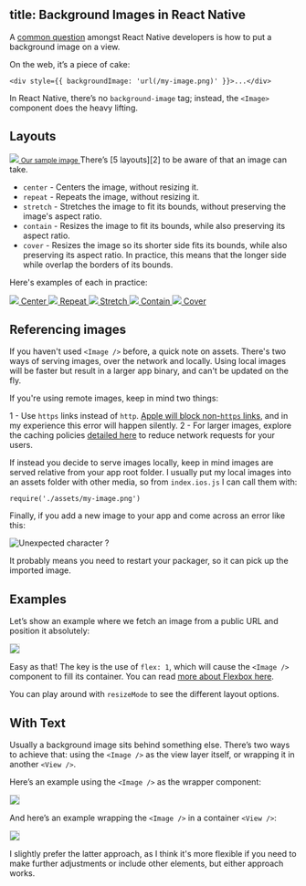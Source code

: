 title: Background Images in React Native
---
A [common question][1] amongst React Native developers is how to put a background image on a view.

On the web, it’s a piece of cake:

```
<div style={{ backgroundImage: 'url(/my-image.png)' }}>...</div>
```

In React Native, there’s no `background-image` tag; instead, the `<Image>` component does the heavy lifting.

## Layouts

<a href="https://s15.postimg.org/tw2qkvmcb/400px.png" target="_blank" class="right-image">
<img src="https://s15.postimg.org/tw2qkvmcb/400px.png" />
<small>Our sample image</small>
</a>
There’s [5 layouts][2] to be aware of that an image can take.

- `center` - Centers the image, without resizing it.
- `repeat` - Repeats the image, without resizing it.
- `stretch` - Stretches the image to fit its bounds, without preserving the image's aspect ratio.
- `contain` - Resizes the image to fit its bounds, while also preserving its aspect ratio.
- `cover` - Resizes the image so its shorter side fits its bounds, while also preserving its aspect ratio. In practice, this means that the longer side while overlap the borders of its bounds.

Here's examples of each in practice:
<div class="flex-table">
  <a href="assets/400px/center.png" target="_blank">
    <img src="assets/400px/center.png" /> Center
  </a>
  <a href="assets/400px/repeat.png" target="_blank">
    <img src="assets/400px/repeat.png" /> Repeat
  </a>
  <a href="assets/400px/stretch.png" target="_blank">
    <img src="assets/400px/stretch.png" /> Stretch
  </a>
  <a href="assets/400px/contain.png" target="_blank">
    <img src="assets/400px/contain.png" /> Contain
  </a>
  <a href="assets/400px/cover.png" target="_blank">
    <img src="assets/400px/cover.png" /> Cover
  </a>
</div>

## Referencing images
If you haven't used `<Image />` before, a quick note on assets. There's two ways of serving images, over the network and locally. Using local images will be faster but result in a larger app binary, and can't be updated on the fly.

If you're using remote images, keep in mind two things:

1 - Use `https` links instead of `http`. [Apple will block non-`https` links][3], and in my experience this error will happen silently.
2 - For larger images, explore the caching policies [detailed here][4] to reduce network requests for your users.

If instead you decide to serve images locally, keep in mind images are served relative from your app root folder. I usually put my local images into an assets folder with other media, so from `index.ios.js` I can call them with:

`require('./assets/my-image.png')`

Finally, if you add a new image to your app and come across an error like this:

<img src="assets/error.png" title="Unexpected character ?" />

It probably means you need to restart your packager, so it can pick up the imported image.

## Examples
Let’s show an example where we fetch an image from a public URL and position it absolutely:

<div class="flex-table">
  <script src="https://gist.github.com/thekevinscott/0381ad0ff8e2fe29c47f0e1ab71d5b74.js"></script>
  <img src="assets/examples/BasicImage.png" style="border: 1px solid #ddd;" />
</div>

Easy as that! The key is the use of `flex: 1`, which will cause the `<Image />` component to fill its container. You can read [more about Flexbox here][5].

You can play around with `resizeMode` to see the different layout options.

## With Text

Usually a background image sits behind something else. There’s two ways to achieve that: using the `<Image />` as the view layer itself, or wrapping it in another `<View />`.

Here’s an example using the `<Image />` as the wrapper component:

<div class="flex-table">
  <script src="https://gist.github.com/thekevinscott/0b2ba3dbd3e3c0b2efd9fd91a08a7696.js"></script>
  <img src="assets/examples/ImageWithText.png" style="border: 1px solid #ddd;" />
</div>


And here’s an example wrapping the `<Image />` in a container `<View />`:

<div class="flex-table">
  <script src="https://gist.github.com/thekevinscott/114fc100d47f68b5bd805c9fd32c35c0.js"></script>
  <img src="assets/examples/AbsoluteImage.png" style="border: 1px solid #ddd;" />
</div>

I slightly prefer the latter approach, as I think it's more flexible if you need to make further adjustments or include other elements, but either approach works.

[1]:	http://stackoverflow.com/questions/29322973/whats-the-best-way-to-add-a-full-screen-background-image-in-react-native
[2]:	https://facebook.github.io/react-native/docs/image.html#resizemode
[3]:	https://developer.apple.com/news/?id=12212016b
[4]:	https://facebook.github.io/react-native/docs/images.html#cache-control-ios-only
[5]:	https://facebook.github.io/react-native/docs/flexbox.html

